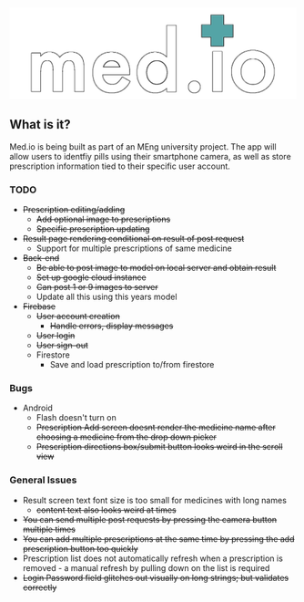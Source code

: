 ![alt text](./app/assets/medio_logo_outlined.png?raw=true)

## What is it?

Med.io is being built as part of an MEng university project. The app will allow users to identfiy pills using their smartphone camera, as well as store prescription information tied to their specific user account.

### TODO

- ~~Prescription editing/adding~~
  - ~~Add optional image to prescriptions~~
  - ~~Specific prescription updating~~
- ~~Result page rendering conditional on result of post request~~
  - Support for multiple prescriptions of same medicine
- ~~Back-end~~
  - ~~Be able to post image to model on local server and obtain result~~
  - ~~Set up google cloud instance~~
  - ~~Can post 1 or 9 images to server~~
  - Update all this using this years model
- ~~Firebase~~
  - ~~User account creation~~
    - ~~Handle errors, display messages~~
  - ~~User login~~
  - ~~User sign-out~~
  - Firestore
    - Save and load prescription to/from firestore

### Bugs

- Android
  - Flash doesn't turn on
  - ~~Prescription Add screen doesnt render the medicine name after choosing a medicine from the drop down picker~~
  - ~~Prescription directions box/submit button looks weird in the scroll view~~

### General Issues

- Result screen text font size is too small for medicines with long names
  - ~~content text also looks weird at times~~
- ~~You can send multiple post requests by pressing the camera button multiple times~~
- ~~You can add multiple prescriptions at the same time by pressing the add prescription button too quickly~~
- Prescription list does not automatically refresh when a prescription is removed - a manual refresh by pulling down on the list is required
- ~~Login Password field glitches out visually on long strings; but validates correctly~~
